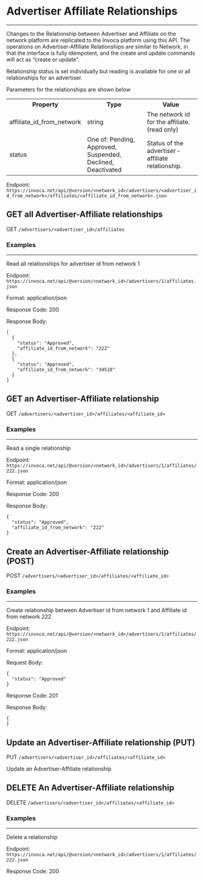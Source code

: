 Advertiser Affiliate Relationships
==================================

* * *

Changes to the Relationship between Advertiser and Affiliate on the network platform are replicated to the Invoca platform using this API.
The operations on Advertiser‐Affiliate Relationships are similar to Network, in that the interface is fully idempotent, and the create and update commands will act as “create or update”.

Relationship status is set individually but reading is available for one or all relationships for an advertiser.

Parameters for the relationships are shown below

<table>
  <tr><th>Property</th><th>Type</th><th>Value</th></tr>
  <tr><td>affiliate_id_from_network</td><td>string</td><td>The network id for the affiliate. (read only)</td></tr>
  <tr><td>status</td><td>One of: Pending, Approved, Suspended, Declined, Deactivated</td><td>Status of the advertiser ‐ affiliate relationship.</td></tr>
</table>

Endpoint:
`https://invoca.net/api/@version/<network_id>/advertisers/<advertiser_id_from_network>/affiliates/<affiliate_id_from_network>.json`


## GET all Advertiser-Affiliate relationships
GET `/advertisers/<advertiser_id>/affiliates`


### Examples
<hr>

Read all relationships for advertiser id from network 1

Endpoint:
`https://invoca.net/api/@version/<network_id>/advertisers/1/affiliates.json`

Format: application/json

Response Code: 200

Response Body:
<pre><code>[
  {
    "status": "Approved",
    "affiliate_id_from_network": "222"
  },
  {
    "status": "Approved",
    "affiliate_id_from_network": "34518"
  }
]</pre></code>


## GET an Advertiser-Affiliate relationship
GET `/advertisers/<advertiser_id>/affiliates/<affiliate_id>`


### Examples
<hr>

Read a single relationship

Endpoint:
`https://invoca.net/api/@version/<network_id>/advertisers/1/affiliates/222.json`

Format: application/json

Response Code: 200

Response Body:
<pre><code>{
  "status": "Approved",
  "affiliate_id_from_network": "222"
}</pre></code>


## Create an Advertiser-Affiliate relationship (POST)
POST `/advertisers/<advertiser_id>/affiliates/<affiliate_id>`


### Examples
<hr>

Create relationship between Advertiser id from network 1 and Affiliate id from network 222

Endpoint:
`https://invoca.net/api/@version/<network_id>/advertisers/1/affiliates/222.json`

Format: application/json

Request Body:
<pre><code>{
  "status": "Approved"
}</pre></code>

Response Code: 201

Response Body:
<pre><code>{
}</pre></code>


## Update an Advertiser-Affiliate relationship (PUT)
PUT `/advertisers/<advertiser_id>/affiliates/<affiliate_id>`

Update an Advertiser-Affiliate relationship

## DELETE An Advertiser-Affiliate relationship
DELETE `/advertisers/<advertiser_id>/affiliates/<affiliate_id>`


### Examples
<hr>

Delete a relationship

Endpoint:
`https://invoca.net/api/@version/<network_id>/advertisers/1/affiliates/222.json`

Response Code: 200
